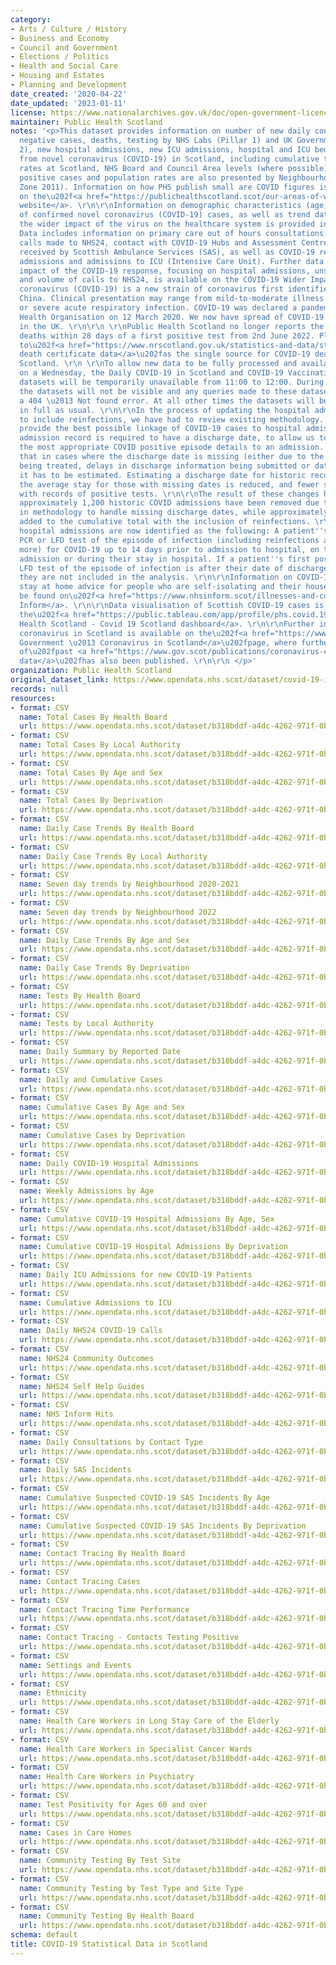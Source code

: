 ```yaml
---
category:
- Arts / Culture / History
- Business and Economy
- Council and Government
- Elections / Politics
- Health and Social Care
- Housing and Estates
- Planning and Development
date_created: '2020-04-22'
date_updated: '2023-01-11'
license: https://www.nationalarchives.gov.uk/doc/open-government-licence/version/3/
maintainer: Public Health Scotland
notes: '<p>This dataset provides information on number of new daily confirmed cases,
  negative cases, deaths, testing by NHS Labs (Pillar 1) and UK Government (Pillar
  2), new hospital admissions, new ICU admissions, hospital and ICU bed occupancy
  from novel coronavirus (COVID-19) in Scotland, including cumulative totals and population
  rates at Scotland, NHS Board and Council Area levels (where possible). Seven day
  positive cases and population rates are also presented by Neighbourhood Area (Intermediate
  Zone 2011). Information on how PHS publish small are COVID figures is available
  on the\u202f<a href="https://publichealthscotland.scot/our-areas-of-work/covid-19/covid-19-data-and-intelligence/covid-19-daily-cases-in-scotland-dashboard/how-we-publish-small-area-covid-figures/">PHS
  website</a>. \r\n\r\nInformation on demographic characteristics (age, sex, deprivation)
  of confirmed novel coronavirus (COVID-19) cases, as well as trend data regarding
  the wider impact of the virus on the healthcare system is provided in this publication.
  Data includes information on primary care out of hours consultations, respiratory
  calls made to NHS24, contact with COVID-19 Hubs and Assessment Centres, incidents
  received by Scottish Ambulance Services (SAS), as well as COVID-19 related hospital
  admissions and admissions to ICU (Intensive Care Unit). Further data on the wider
  impact of the COVID-19 response, focusing on hospital admissions, unscheduled care
  and volume of calls to NHS24, is available on the COVID-19 Wider Impact Dashboard.\r\n\r\nNovel
  coronavirus (COVID-19) is a new strain of coronavirus first identified in Wuhan,
  China. Clinical presentation may range from mild-to-moderate illness to pneumonia
  or severe acute respiratory infection. COVID-19 was declared a pandemic by the World
  Health Organisation on 12 March 2020. We now have spread of COVID-19 within communities
  in the UK. \r\n\r\n \r\nPublic Health Scotland no longer reports the number of COVID-19
  deaths within 28 days of a first positive test from 2nd June 2022. Please refer
  to\u202f<a href="https://www.nrscotland.gov.uk/statistics-and-data/statistics/statistics-by-theme/vital-events/general-publications/weekly-and-monthly-data-on-births-and-deaths/deaths-involving-coronavirus-covid-19-in-scotland">NRS
  death certificate data</a>\u202fas the single source for COVID-19 deaths data in
  Scotland. \r\n \r\nTo allow new data to be fully processed and available at 12:00
  on a Wednesday, the Daily COVID-19 in Scotland and COVID-19 Vaccination in Scotland
  datasets will be temporarily unavailable from 11:00 to 12:00. During this window,
  the datasets will not be visible and any queries made to these datasets will return
  a 404 \u2013 Not found error. At all other times the datasets will be available
  in full as usual. \r\n\r\nIn the process of updating the hospital admissions reporting
  to include reinfections, we have had to review existing methodology. In order to
  provide the best possible linkage of COVID-19 cases to hospital admissions, each
  admission record is required to have a discharge date, to allow us to better match
  the most appropriate COVID positive episode details to an admission. This means
  that in cases where the discharge date is missing (either due to the patient still
  being treated, delays in discharge information being submitted or data quality issues),
  it has to be estimated. Estimating a discharge date for historic records means that
  the average stay for those with missing dates is reduced, and fewer stays overlap
  with records of positive tests. \r\n\r\nThe result of these changes has meant that
  approximately 1,200 historic COVID admissions have been removed due to improvements
  in methodology to handle missing discharge dates, while approximately 820 have been
  added to the cumulative total with the inclusion of reinfections. \r\n\r\nCOVID-19
  hospital admissions are now identified as the following: A patient''s first positive
  PCR or LFD test of the episode of infection (including reinfections at 90 days or
  more) for COVID-19 up to 14 days prior to admission to hospital, on the day of their
  admission or during their stay in hospital. If a patient''s first positive PCR or
  LFD test of the episode of infection is after their date of discharge from hospital,
  they are not included in the analysis. \r\n\r\nInformation on COVID-19, including
  stay at home advice for people who are self-isolating and their households, can
  be found on\u202f<a href="https://www.nhsinform.scot/illnesses-and-conditions/infections-and-poisoning/coronavirus-covid-19#stay-at-home-advice">NHS
  Inform</a>. \r\n\r\nData visualisation of Scottish COVID-19 cases is available on
  the\u202f<a href="https://public.tableau.com/app/profile/phs.covid.19/viz/COVID-19DailyDashboard_15960160643010/Overview">Public
  Health Scotland - Covid 19 Scotland dashboard</a>. \r\n\r\nFurther information on
  coronavirus in Scotland is available on the\u202f<a href="https://www.gov.scot/coronavirus-covid-19/">Scottish
  Government \u2013 Coronavirus in Scotland</a>\u202fpage, where further breakdown
  of\u202fpast <a href="https://www.gov.scot/publications/coronavirus-covid-19-daily-data-for-scotland/">coronavirus
  data</a>\u202fhas also been published. \r\n\r\n </p>'
organization: Public Health Scotland
original_dataset_link: https://www.opendata.nhs.scot/dataset/covid-19-in-scotland
records: null
resources:
- format: CSV
  name: Total Cases By Health Board
  url: https://www.opendata.nhs.scot/dataset/b318bddf-a4dc-4262-971f-0ba329e09b87/resource/7fad90e5-6f19-455b-bc07-694a22f8d5dc/download/total_cases_by_hb_20230111.csv
- format: CSV
  name: Total Cases By Local Authority
  url: https://www.opendata.nhs.scot/dataset/b318bddf-a4dc-4262-971f-0ba329e09b87/resource/e8454cf0-1152-4bcb-b9da-4343f625dfef/download/total_cases_by_la_20230111.csv
- format: CSV
  name: Total Cases By Age and Sex
  url: https://www.opendata.nhs.scot/dataset/b318bddf-a4dc-4262-971f-0ba329e09b87/resource/19646dce-d830-4ee0-a0a9-fcec79b5ac71/download/total_cases_agesex_20230111.csv
- format: CSV
  name: Total Cases By Deprivation
  url: https://www.opendata.nhs.scot/dataset/b318bddf-a4dc-4262-971f-0ba329e09b87/resource/a965ee86-0974-4c93-bbea-e839e27d7085/download/total_cases_simd_20230111.csv
- format: CSV
  name: Daily Case Trends By Health Board
  url: https://www.opendata.nhs.scot/dataset/b318bddf-a4dc-4262-971f-0ba329e09b87/resource/2dd8534b-0a6f-4744-9253-9565d62f96c2/download/trend_hb_20230111.csv
- format: CSV
  name: Daily Case Trends By Local Authority
  url: https://www.opendata.nhs.scot/dataset/b318bddf-a4dc-4262-971f-0ba329e09b87/resource/427f9a25-db22-4014-a3bc-893b68243055/download/trend_ca_20230111.csv
- format: CSV
  name: Seven day trends by Neighbourhood 2020-2021
  url: https://www.opendata.nhs.scot/dataset/b318bddf-a4dc-4262-971f-0ba329e09b87/resource/8906de12-f413-4b3f-95a0-11ed15e61773/download/trend_iz_2020-2021_20230111.csv
- format: CSV
  name: Seven day trends by Neighbourhood 2022
  url: https://www.opendata.nhs.scot/dataset/b318bddf-a4dc-4262-971f-0ba329e09b87/resource/a50eab84-396f-41e2-87a9-f09431e3be92/download/trend_iz_2022_20230111.csv
- format: CSV
  name: Daily Case Trends By Age and Sex
  url: https://www.opendata.nhs.scot/dataset/b318bddf-a4dc-4262-971f-0ba329e09b87/resource/9393bd66-5012-4f01-9bc5-e7a10accacf4/download/trend_agesex_20230111.csv
- format: CSV
  name: Daily Case Trends By Deprivation
  url: https://www.opendata.nhs.scot/dataset/b318bddf-a4dc-4262-971f-0ba329e09b87/resource/a38a4c21-7c75-4ecd-a511-3f83e0e8f0c3/download/trend_simd_20230111.csv
- format: CSV
  name: Tests By Health Board
  url: https://www.opendata.nhs.scot/dataset/b318bddf-a4dc-4262-971f-0ba329e09b87/resource/8da654cd-293b-4286-96a4-b3ece86225f0/download/test_hb_20230111.csv
- format: CSV
  name: Tests by Local Authority
  url: https://www.opendata.nhs.scot/dataset/b318bddf-a4dc-4262-971f-0ba329e09b87/resource/3349540e-dc63-4d6d-a78b-00387b9aca50/download/test_ca_20230111.csv
- format: CSV
  name: Daily Summary by Reported Date
  url: https://www.opendata.nhs.scot/dataset/b318bddf-a4dc-4262-971f-0ba329e09b87/resource/348e5b95-2b33-4021-93b4-25d78244bfa2/download/reporteddate_scot_trends_20230111.csv
- format: CSV
  name: Daily and Cumulative Cases
  url: https://www.opendata.nhs.scot/dataset/b318bddf-a4dc-4262-971f-0ba329e09b87/resource/287fc645-4352-4477-9c8c-55bc054b7e76/download/daily_cuml_scot_20230111.csv
- format: CSV
  name: Cumulative Cases By Age and Sex
  url: https://www.opendata.nhs.scot/dataset/b318bddf-a4dc-4262-971f-0ba329e09b87/resource/d6077615-ea0a-453a-aa89-942775975cd3/download/cumulative_cases_age_sex.csv
- format: CSV
  name: Cumulative Cases by Deprivation
  url: https://www.opendata.nhs.scot/dataset/b318bddf-a4dc-4262-971f-0ba329e09b87/resource/ff60343d-c707-4a12-9c6c-b7f6e24d53ae/download/cumulative_cases_simd.csv
- format: CSV
  name: Daily COVID-19 Hospital Admissions
  url: https://www.opendata.nhs.scot/dataset/b318bddf-a4dc-4262-971f-0ba329e09b87/resource/bb4d083b-7b92-4722-85a3-a9b58af1f794/download/daily_covid_admissions.csv
- format: CSV
  name: Weekly Admissions by Age
  url: https://www.opendata.nhs.scot/dataset/b318bddf-a4dc-4262-971f-0ba329e09b87/resource/b5e3fa11-8a85-4946-bbb2-2e800d4e3594/download/admissions_ageband_week.csv
- format: CSV
  name: Cumulative COVID-19 Hospital Admissions By Age, Sex
  url: https://www.opendata.nhs.scot/dataset/b318bddf-a4dc-4262-971f-0ba329e09b87/resource/09e6b0f6-d1b2-4c27-835f-8d23ad5a97a9/download/cuml_covid_admissions_agesex.csv
- format: CSV
  name: Cumulative COVID-19 Hospital Admissions By Deprivation
  url: https://www.opendata.nhs.scot/dataset/b318bddf-a4dc-4262-971f-0ba329e09b87/resource/ce1955d1-a7bd-442d-9d8c-d296c7926541/download/cuml_covid_admissions_simd.csv
- format: CSV
  name: Daily ICU Admissions for new COVID-19 Patients
  url: https://www.opendata.nhs.scot/dataset/b318bddf-a4dc-4262-971f-0ba329e09b87/resource/86bc4db7-306f-44d4-bf49-9b1b5751b30f/download/daily_icu_admissions.csv
- format: CSV
  name: Cumulative Admissions to ICU
  url: https://www.opendata.nhs.scot/dataset/b318bddf-a4dc-4262-971f-0ba329e09b87/resource/779e8666-3156-47e5-8ba9-6144e5c3e117/download/total_icu_admissions.csv
- format: CSV
  name: Daily NHS24 COVID-19 Calls
  url: https://www.opendata.nhs.scot/dataset/b318bddf-a4dc-4262-971f-0ba329e09b87/resource/7698558a-78bd-41ed-b2d9-84daef69aa84/download/daily_nhs24_calls.csv
- format: CSV
  name: NHS24 Community Outcomes
  url: https://www.opendata.nhs.scot/dataset/b318bddf-a4dc-4262-971f-0ba329e09b87/resource/73e56a99-7f57-45ae-a5d3-7fb5c0562331/download/daily_nhs24_outcomes.csv
- format: CSV
  name: NHS24 Self Help Guides
  url: https://www.opendata.nhs.scot/dataset/b318bddf-a4dc-4262-971f-0ba329e09b87/resource/28ab3ec7-3bd2-4c87-9251-159a071061a2/download/daily_nhs24_selfhelp.csv
- format: CSV
  name: NHS Inform Hits
  url: https://www.opendata.nhs.scot/dataset/b318bddf-a4dc-4262-971f-0ba329e09b87/resource/0e5b0095-bc53-494e-babc-1131fdd430e7/download/daily_nhsinform_hits.csv
- format: CSV
  name: Daily Consultations by Contact Type
  url: https://www.opendata.nhs.scot/dataset/b318bddf-a4dc-4262-971f-0ba329e09b87/resource/400dc973-de3b-487c-a3b8-b29b77d600ec/download/daily_assessments_type.csv
- format: CSV
  name: Daily SAS Incidents
  url: https://www.opendata.nhs.scot/dataset/b318bddf-a4dc-4262-971f-0ba329e09b87/resource/84df0802-cd78-45a4-a985-685c996370c1/download/daily_sas_incidents.csv
- format: CSV
  name: Cumulative Suspected COVID-19 SAS Incidents By Age
  url: https://www.opendata.nhs.scot/dataset/b318bddf-a4dc-4262-971f-0ba329e09b87/resource/c641f689-8638-4a9f-9e09-fe464c27fa8d/download/cuml_sas_age.csv
- format: CSV
  name: Cumulative Suspected COVID-19 SAS Incidents By Deprivation
  url: https://www.opendata.nhs.scot/dataset/b318bddf-a4dc-4262-971f-0ba329e09b87/resource/8a55ce68-00c3-42b9-a027-76d02bb28369/download/cuml_sas_simd.csv
- format: CSV
  name: Contact Tracing By Health Board
  url: https://www.opendata.nhs.scot/dataset/b318bddf-a4dc-4262-971f-0ba329e09b87/resource/4e73000c-5709-448c-aa28-f82e4a2ef334/download/contact_traceing_hb.csv
- format: CSV
  name: Contact Tracing Cases
  url: https://www.opendata.nhs.scot/dataset/b318bddf-a4dc-4262-971f-0ba329e09b87/resource/3cfc2145-6b25-49f9-a9d7-3a23f365389c/download/contact_tracing_cases.csv
- format: CSV
  name: Contact Tracing Time Performance
  url: https://www.opendata.nhs.scot/dataset/b318bddf-a4dc-4262-971f-0ba329e09b87/resource/8f69df80-d079-4619-be5a-d4e09a33bf8d/download/contact_tracing_tp.csv
- format: CSV
  name: Contact Tracing - Contacts Testing Positive
  url: https://www.opendata.nhs.scot/dataset/b318bddf-a4dc-4262-971f-0ba329e09b87/resource/4a32a8a4-65dd-4ed5-9b3b-8f6fa358562f/download/contact_tracing_positives.csv
- format: CSV
  name: Settings and Events
  url: https://www.opendata.nhs.scot/dataset/b318bddf-a4dc-4262-971f-0ba329e09b87/resource/2ddf1293-044f-4716-8b17-ed5199faa41a/download/settings.csv
- format: CSV
  name: Ethnicity
  url: https://www.opendata.nhs.scot/dataset/b318bddf-a4dc-4262-971f-0ba329e09b87/resource/07b3dff7-3254-4d26-946f-6cd9ff276a1d/download/ethnicity_20211222.csv
- format: CSV
  name: Health Care Workers in Long Stay Care of the Elderly
  url: https://www.opendata.nhs.scot/dataset/b318bddf-a4dc-4262-971f-0ba329e09b87/resource/0d7b1245-223b-499e-9885-1ea860667def/download/hcw_elderly.csv
- format: CSV
  name: Health Care Workers in Specialist Cancer Wards
  url: https://www.opendata.nhs.scot/dataset/b318bddf-a4dc-4262-971f-0ba329e09b87/resource/2092b984-a6ba-4984-ab3c-b8e7ac7658a7/download/hcw_cancer.csv
- format: CSV
  name: Health Care Workers in Psychiatry
  url: https://www.opendata.nhs.scot/dataset/b318bddf-a4dc-4262-971f-0ba329e09b87/resource/07bf8588-35ab-45f9-96ae-8d184a8faf19/download/hcw_psych.csv
- format: CSV
  name: Test Positivity for Ages 60 and over
  url: https://www.opendata.nhs.scot/dataset/b318bddf-a4dc-4262-971f-0ba329e09b87/resource/3197c0a2-78a8-4203-bf09-c49edc90f1f8/download/test_pos_60plus_19012021.csv
- format: CSV
  name: Cases in Care Homes
  url: https://www.opendata.nhs.scot/dataset/b318bddf-a4dc-4262-971f-0ba329e09b87/resource/65961a6d-7474-4f51-b24f-5645991cba2b/download/care_homes.csv
- format: CSV
  name: Community Testing By Test Site
  url: https://www.opendata.nhs.scot/dataset/b318bddf-a4dc-4262-971f-0ba329e09b87/resource/353a8a48-9dbf-436d-bf18-f584c439a0ae/download/community_testing_site.csv
- format: CSV
  name: Community Testing by Test Type and Site Type
  url: https://www.opendata.nhs.scot/dataset/b318bddf-a4dc-4262-971f-0ba329e09b87/resource/1754bb84-659e-44e2-9f29-6fae4c9bc740/download/community_testing_scot.csv
- format: CSV
  name: Community Testing By Health Board
  url: https://www.opendata.nhs.scot/dataset/b318bddf-a4dc-4262-971f-0ba329e09b87/resource/2a755b79-84cf-4e8b-b93f-f5a2056a395e/download/community_testing_hb.csv
schema: default
title: COVID-19 Statistical Data in Scotland
---
```

